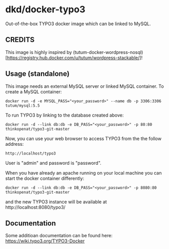 dkd/docker-typo3
============================

Out-of-the-box TYPO3 docker image which can be linked to MySQL.


CREDITS
------------------
This image is highly inspired by (tutum-docker-wordpress-nosql)[https://registry.hub.docker.com/u/tutum/wordpress-stackable/]!


Usage (standalone)
------------------



This image needs an external MySQL server or linked MySQL container. To create a MySQL container:

    docker run -d -e MYSQL_PASS="<your_password>" --name db -p 3306:3306 tutum/mysql:5.5

To run TYPO3 by linking to the database created above:

    docker run -d --link db:db -e DB_PASS="<your_password>" -p 80:80 thinkopenat/typo3-git-master

Now, you can use your web browser to access TYPO3 from the the follow address:

    http://localhost/typo3

User is "admin" and password is "password".

When you have already an apache running on your local machine you can start the docker container differently:

    docker run -d --link db:db -e DB_PASS="<your_password>" -p 8080:80 thinkopenat/typo3-git-master

and the new TYPO3 instance will be available at http://localhost:8080/typo3/

Documentation
-------------

Some additioan documentation can be found here: https://wiki.typo3.org/TYPO3-Docker
